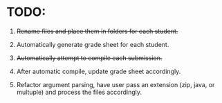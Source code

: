 # TODO:

1. ~~Rename files and place them in folders for each student.~~

2. Automatically generate grade sheet for each student.

3. ~~Automatically attempt to compile each submission.~~

4. After automatic compile, update grade sheet accordingly.

5. Refactor argument parsing, have user pass an extension (zip, java, or multuple) and process the files accordingly.
